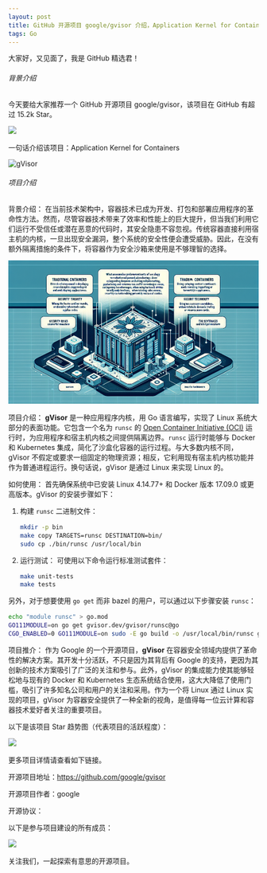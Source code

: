 ```yaml
---
layout: post
title: GitHub 开源项目 google/gvisor 介绍，Application Kernel for Containers
tags: Go
---
```


大家好，又见面了，我是 GitHub 精选君！

###### 背景介绍

今天要给大家推荐一个 GitHub 开源项目 google/gvisor，该项目在 GitHub 有超过 15.2k Star。

![](https://stats.deeptrain.net/repo/google/gvisor/?theme=light)

一句话介绍该项目：Application Kernel for Containers




![gVisor](https://raw.githubusercontent.com/google/gvisor/master/g3doc/logo.png)


###### 项目介绍

背景介绍：
在当前技术架构中，容器技术已成为开发、打包和部署应用程序的革命性方法。然而，尽管容器技术带来了效率和性能上的巨大提升，但当我们利用它们运行不受信任或潜在恶意的代码时，其安全隐患不容忽视。传统容器直接利用宿主机的内核，一旦出现安全漏洞，整个系统的安全性便会遭受威胁。因此，在没有额外隔离措施的条件下，将容器作为安全沙箱来使用是不够理智的选择。



![](https://raw.githubusercontent.com/ZhuPeng/pic/master/mac/compress_tmp-71f6072d6f5eec896a31ff71b411d07b.png)

项目介绍：
**gVisor** 是一种应用程序内核，用 Go 语言编写，实现了 Linux 系统大部分的表面功能。它包含一个名为 `runsc` 的 [Open Container Initiative (OCI)][oci] 运行时，为应用程序和宿主机内核之间提供隔离边界。`runsc` 运行时能够与 Docker 和 Kubernetes 集成，简化了沙盒化容器的运行过程。与大多数内核不同，gVisor 不假定或要求一组固定的物理资源；相反，它利用现有宿主机内核功能并作为普通进程运行。换句话说，gVisor 是通过 Linux 来实现 Linux 的。

如何使用：
首先确保系统中已安装 Linux 4.14.77+ 和 Docker 版本 17.09.0 或更高版本。gVisor 的安装步骤如下：

1. 构建 `runsc` 二进制文件：
   ```sh
   mkdir -p bin
   make copy TARGETS=runsc DESTINATION=bin/
   sudo cp ./bin/runsc /usr/local/bin
   ```
   
2. 运行测试：
   可使用以下命令运行标准测试套件：
   ```sh
   make unit-tests
   make tests
   ```
   
另外，对于想要使用 `go get` 而非 bazel 的用户，可以通过以下步骤安装 `runsc`：
   ```sh
   echo "module runsc" > go.mod
   GO111MODULE=on go get gvisor.dev/gvisor/runsc@go
   CGO_ENABLED=0 GO111MODULE=on sudo -E go build -o /usr/local/bin/runsc gvisor.dev/gvisor/runsc
   ```

项目推介：
作为 Google 的一个开源项目，**gVisor** 在容器安全领域内提供了革命性的解决方案。其开发十分活跃，不只是因为其背后有 Google 的支持，更因为其创新的技术方案吸引了广泛的关注和参与。此外，gVisor 的集成能力使其能够轻松地与现有的 Docker 和 Kubernetes 生态系统结合使用，这大大降低了使用门槛，吸引了许多知名公司和用户的关注和采用。作为一个将 Linux 通过 Linux 实现的项目，gVisor 为容器安全提供了一种全新的视角，是值得每一位云计算和容器技术爱好者关注的重要项目。

[oci]: https://www.opencontainers.org

以下是该项目 Star 趋势图（代表项目的活跃程度）：

![](https://api.star-history.com/svg?repos=google/gvisor&type=Timeline)

更多项目详情请查看如下链接。

开源项目地址：https://github.com/google/gvisor 

开源项目作者：google

开源协议：

以下是参与项目建设的所有成员：

![](https://contrib.rocks/image?repo=google/gvisor)

关注我们，一起探索有意思的开源项目。

